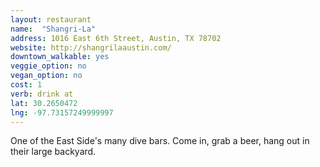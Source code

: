 ```yaml
---
layout: restaurant
name:  "Shangri-La"
address: 1016 East 6th Street, Austin, TX 78702
website: http://shangrilaaustin.com/
downtown_walkable: yes
veggie_option: no
vegan_option: no
cost: 1
verb: drink at
lat: 30.2650472
lng: -97.73157249999997
---
```


One of the East Side's many dive bars. Come in, grab a beer, hang out in their large backyard.
